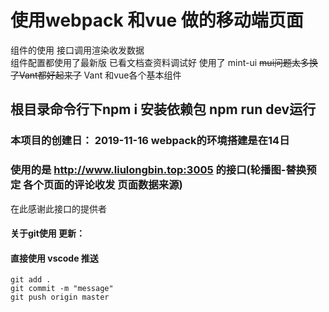# 使用webpack 和vue 做的移动端页面
组件的使用 接口调用渲染收发数据  
组件配置都使用了最新版 已看文档查资料调试好 
使用了 mint-ui ~~mui问题太多换了Vant都好起来了~~ Vant 和vue各个基本组件
## 根目录命令行下npm i 安装依赖包  npm run dev运行
### 本项目的创建日：  2019-11-16 webpack的环境搭建是在14日


### 使用的是 http://www.liulongbin.top:3005 的接口(轮播图-替换预定 各个页面的评论收发 页面数据来源)
在此感谢此接口的提供者 
#### 关于git使用 更新：
#### 直接使用 vscode 推送
    git add .
    git commit -m "message"
    git push origin master